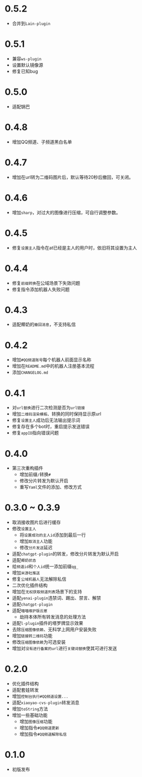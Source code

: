 # 0.5.2

* 合并到`Lain-plugin`

# 0.5.1

* 兼容`ws-plugin`
* 设置默认镜像源
* 修复已知bug

# 0.5.0

* 适配锅巴

# 0.4.8

* 增加QQ频道、子频道黑白名单

# 0.4.7

* 增加在url转为二维码图片后，默认等待20秒后撤回，可关闭。

# 0.4.6

* 增加`sharp`，对过大的图像进行压缩，可自行调整参数。

# 0.4.5

* 修复`设置主人`指令在at已经是主人的用户时，依旧将其设置为主人

# 0.4.4

* 修复`前缀转换`在公域场景下失效问题
* 修复指令添加机器人失败问题

# 0.4.3

* 适配椰奶的`撤回消息`，不支持私信

# 0.4.2

* 增加`#QQ频道账号`每个机器人前面显示名称
* 增加在`README.md`中的机器人注册基本流程
* 添加`CHANGELOG.md`

# 0.4.1

* 对`url替换`进行二次检测是否为`url链接`
* 增加`二维码渲染模板`、转换的同时保持显示原url
* 修复`设置主人`成功后无法输出提示词
* 修复存在多个bot时，重启提示发送错误
* 修复`appID`指向错误问题

# 0.4.0

* 第三次重构插件
  * 增加前缀`/`转换`#`
  * 修改分片转发为默认开启
  * 重写`Yaml`文件的添加、修改方式

# 0.3.0 ~ 0.3.9

* 取消接收图片后进行缓存
* 修改`设置主人`
  * 将`设置成功的主人id`添加到最后一行
  * 增加`取消主人`功能
  * 修改`分片发送`延迟
* 适配`chatgpt-plugin`的转发，修改分片转发为默认开启
* 适配`椰奶状态`
* 给`频道id`和`个人id`统一添加前缀`qg_`
* 增加`米游社推送`
* 修复`公域机器人`无法解除私信
* 二次优化插件结构
* 增加在`无权获取频道列表`场景下的支持
* 适配`yenai-plugin`违禁词、踢出、禁言、解禁
* 适配`chatgpt-plugin`
* 适配`喵喵维护版云崽`
  * 劫持本体所有转发消息的处理方法
* 适配`l-plugin`插件的塔罗牌显示效果
* 去除`压缩图像依赖`、无科学上网用户安装失败
* 增加`链接转二维码`功能
* 修改`压缩图像依赖`为可选安装
* 增加对`没有进行备案的url`进行`关键词替换`使其可进行发送

# 0.2.0

* 优化插件结构
* 适配套娃转发
* 增加`控制台执行#QQ频道设置...`
* 适配`xiaoyao-cvs-plugin`转发消息
* 增加`toString`方法
* 增加一些基础功能
  * 增加`图像压缩`功能
  * 增加指令`#QQ频道更新`
  * 增加指令`#QQ频道解除私信`

# 0.1.0

* 初版发布

